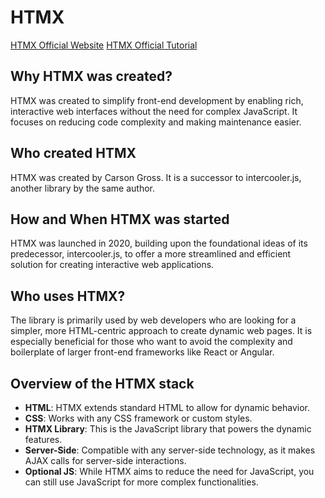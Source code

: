 # HTMX

[HTMX Official Website](https://htmx.org/)
[HTMX Official Tutorial](https://htmx.org/docs/)

## Why HTMX was created?

HTMX was created to simplify front-end development by enabling rich, interactive web interfaces without the need for complex JavaScript. It focuses on reducing code complexity and making maintenance easier.

## Who created HTMX

HTMX was created by Carson Gross. It is a successor to intercooler.js, another library by the same author.

## How and When HTMX was started

HTMX was launched in 2020, building upon the foundational ideas of its predecessor, intercooler.js, to offer a more streamlined and efficient solution for creating interactive web applications.

## Who uses HTMX?

The library is primarily used by web developers who are looking for a simpler, more HTML-centric approach to create dynamic web pages. It is especially beneficial for those who want to avoid the complexity and boilerplate of larger front-end frameworks like React or Angular.

## Overview of the HTMX stack

- **HTML**: HTMX extends standard HTML to allow for dynamic behavior.
- **CSS**: Works with any CSS framework or custom styles.
- **HTMX Library**: This is the JavaScript library that powers the dynamic features.
- **Server-Side**: Compatible with any server-side technology, as it makes AJAX calls for server-side interactions.
- **Optional JS**: While HTMX aims to reduce the need for JavaScript, you can still use JavaScript for more complex functionalities.
